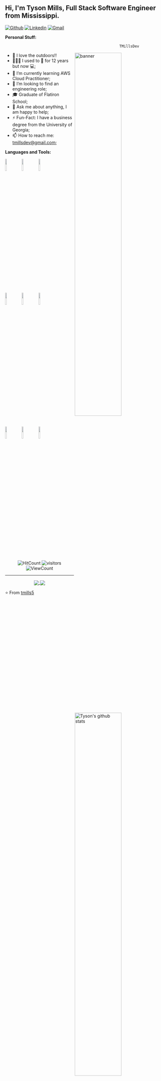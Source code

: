 <!-- Your title -->
## Hi, I'm Tyson Mills, Full Stack Software Engineer from Mississippi.

<!-- Your badges
You can use the website to generate badges: https://shields.io/
-->

[![Github](https://img.shields.io/badge/-Github-000?style=flat&logo=Github&logoColor=white)](https://github.com/tmills5)
[![Linkedin](https://img.shields.io/badge/-LinkedIn-blue?style=flat&logo=Linkedin&logoColor=white)](https://www.linkedin.com/in/tmillsdev/)
[![Gmail](https://img.shields.io/badge/-Gmail-c14438?style=flat&logo=Gmail&logoColor=white)](mailto:tmillsdev@gmail.com)
&nbsp;

<!-- Talking about you -->
**Personal Stuff:**

<!-- Any image aligned to the right. Beware the width -->
                                                        TMillsDev
<img width="55%" align="right" alt="banner" src="https://tmillsdev.ghost.io/content/images/size/w2000/2021/07/mtnLandscape.jpeg" />

- 🗻 I love the outdoors!!
- 👨🏽‍💻 I used to 🚒 for 12 years but now 💻;
- 🌱 I’m currently learning AWS Cloud Practitioner; 
- 🤝 I’m looking to find an engineering role;
- 🎓 Graduate of Flatiron School;
- 💬 Ask me about anything, I am happy to help;
- ⚡️ Fun-Fact: I have a business degree from the University of Georgia;
- 📫 How to reach me: tmillsdev@gmail.com;

**Languages and Tools:** 

<!-- Your github readme stats
You can use this api: https://github.com/anuraghazra/github-readme-stats
-->

<p>
  <a href="https://github.com/anuraghazra/github-readme-stats">
    <img width="55%" align="right" alt="Tyson's github stats" src="https://github-readme-stats.vercel.app/api?username=tmills5&show_icons=true" />
  </a>
  
  <!-- Your languages and tools. Be careful with the alignment. 
  You can use this sites to get logos: https://www.vectorlogo.zone or https://simpleicons.org/
  -->
  
  <code><img width="10%" src="https://www.vectorlogo.zone/logos/javascript/javascript-horizontal.svg"></code>
  <code><img width="10%" src="https://www.vectorlogo.zone/logos/w3_html5/w3_html5-ar21.svg"></code>
  <code><img width="10%" src="https://www.vectorlogo.zone/logos/w3_css/w3_css-ar21.svg"></code>
  
  <br />
  
  <code><img width="10%" src="https://www.vectorlogo.zone/logos/reactjs/reactjs-ar21.svg"></code>
  <code><img width="10%" src="https://www.vectorlogo.zone/logos/ruby-lang/ruby-lang-ar21.svg"></code>
  <code><img width="10%" src="https://www.vectorlogo.zone/logos/postgresql/postgresql-ar21.svg"></code>
  
  <br />
  
  <code><img width="10%" src="https://www.vectorlogo.zone/logos/git-scm/git-scm-ar21.svg"></code>
  <code><img width="10%" src="https://www.vectorlogo.zone/logos/getpostman/getpostman-ar21.svg"></code>
  <code><img width="10%" src="https://www.vectorlogo.zone/logos/sqlite/sqlite-ar21.svg"></code>

  <br />
  
</p>

<!-- Your hits or visitors
site: http://hits.dwyl.com or https://visitor-badge.glitch.me
Both apis are in trouble due to the number of requests, if you know any other to register visitors, great
-->

<p align="center">
  <img alt="HitCount" src="http://hits.dwyl.com/tmills5/tmills5.svg" />
  <img alt="visitors" src="https://visitor-badge.glitch.me/badge?page_id=tmills5.tmills5" />
  <!-- https://github.com/wesky93/views this is a clone of the hits -->
  <img alt="ViewCount" src="https://views.whatilearened.today/views/github/tmills5/tmills5.svg" />
</p>


---

<!-- Its main projects -->
<p align="center">
  <a href="https://github.com/tmills5/Capstone">
    <img align="center" src="https://github-readme-stats.vercel.app/api/pin/?username=tmills5&repo=Capstone" />
  </a>
  <a href="https://github.com/tmills5/portfolio_app">
    <img align="center" src="https://github-readme-stats.vercel.app/api/pin/?username=tmills5&repo=portfolio_app" />
  </a>
</p>

<!-- This readme was created by Tyson Mills - https://github.com/tmills5 -->
⭐️ From [tmills5](https://github.com/tmills5)

<!--
**tmills5/tmills5** is a ✨ _special_ ✨ repository because its `README.md` (this file) appears on your GitHub profile.

Here are some ideas to get you started:

- 🔭 I’m currently working on ...
- 🌱 I’m currently learning ...
- 👯 I’m looking to collaborate on ...
- 🤔 I’m looking for help with ...
- 💬 Ask me about ...
- 📫 How to reach me: ...
- 😄 Pronouns: ...
- ⚡ Fun fact: ...
-->
